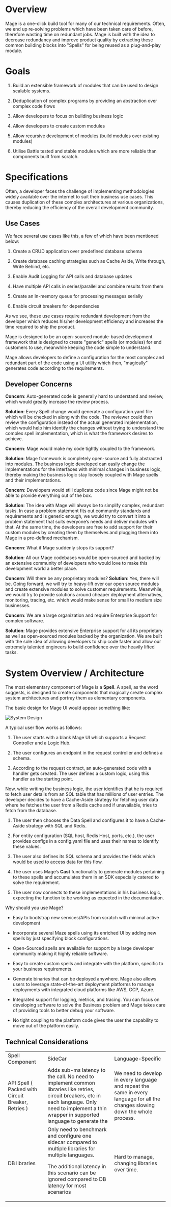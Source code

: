 
# **Overview**

Mage is a one-click build tool for many of our technical requirements. Often, we end up re-solving problems which have been taken care of before, therefore wasting time on redundant jobs. Mage is built with the idea to decrease redundancy and improve product quality by extracting these common building blocks into "Spells" for being reused as a plug-and-play module.

# **Goals**

1. Build an extensible framework of modules that can be used to design scalable systems.

2. Deduplication of complex programs by providing an abstraction over complex code flows

3. Allow developers to focus on building business logic

4. Allow developers to create custom modules

5. Allow recursive development of modules (build modules over existing modules)

6. Utilise Battle tested and stable modules which are more reliable than components built from scratch.

# **Specifications**

Often, a developer faces the challenge of implementing methodologies widely available over the internet to suit their business use cases. This causes duplication of these complex architectures at various organizations, thereby reducing the efficiency of the overall development community.

## Use Cases

We face several use cases like this, a few of which have been mentioned below:

1. Create a CRUD application over predefined database schema

2. Create database caching strategies such as Cache Aside, Write through, Write Behind, etc.

3. Enable Audit Logging for API calls and database updates

4. Have multiple API calls in series/parallel and combine results from them

5. Create an In-memory queue for processing messages serially

6. Enable circuit breakers for dependencies

As we see, these use cases require redundant development from the developer which reduces his/her development efficiency and increases the time required to ship the product.

Mage is designed to be an open-sourced module-based development framework that is designed to create "generic" spells (or modules) for end customers to use, meanwhile keeping the code simple to understand.

Mage allows developers to define a configuration for the most complex and redundant part of the code using a UI utility which then, "magically" generates code according to the requirements. 

## Developer Concerns

**Concern**: Auto-generated code is generally hard to understand and review, which would greatly increase the review process.

**Solution**: Every Spell change would generate a configuration.yaml file which will be checked in along with the code. The reviewer could then review the configuration instead of the actual generated implementation, which would help him identify the changes without trying to understand the complex spell implementation, which is what the framework desires to achieve.

**Concern**: Mage would make my code tightly coupled to the framework.

**Solution**: Mage framework is completely open-source and fully abstracted into modules. The business logic developed can easily change the implementations for the interfaces with minimal changes in business logic, thereby making the business logic stay loosely coupled with Mage spells and their implementations.

**Concern**: Developers would still duplicate code since Mage might not be able to provide everything out of the box.

**Solution**: The idea with Mage will always be to simplify complex, redundant tasks. In case a problem statement fits out community standards and requirements and is generic enough, we would try to convert it into a problem statement that suits everyone’s needs and deliver modules with that. At the same time, the developers are free to add support for their custom modules by creating them by themselves and plugging them into Mage in a pre-defined mechanism.

**Concern**: What if Mage suddenly stops its support?

**Solution**: All our Mage codebases would be open-sourced and backed by an extensive community of developers who would love to make this development world a better place.

**Concern**: Will there be any proprietary modules?
**Solution**: Yes, there will be. Going forward, we will try to heavy-lift over our open source modules and create extensive modules to solve customer requirements. Meanwhile, we would try to provide solutions around cheaper deployment alternatives, monitoring, tracing, etc. which would make sense for small to medium size businesses.

**Concern**: We are a large organization and require Enterprise Support for complex software.

**Solution**: Mage provides extensive Enterprise support for all its proprietary as well as open-sourced modules backed by the organization. We are built with the sole idea of allowing developers to ship code faster and allow our extremely talented engineers to build confidence over the heavily lifted tasks. 

# **System Overview / Architecture**

The most elementary component of Mage is a **Spell**. A spell, as the word suggests, is designed to create components that magically create complex system architectures and portray them as elementary components.

The basic design for Mage UI would appear something like:

![System Design](/img/system/overall_architecture.png)

A typical user flow works as follows:

1. The user starts with a blank Mage UI which supports a Request Controller and a Logic Hub.

2. The user configures an endpoint in the request controller and defines a schema.

3. According to the request contract, an auto-generated code with a handler gets created. The user defines a custom logic, using this handler as the starting point.

 Now, while writing the business logic, the user identifies that he is required to fetch user details from an SQL table that has millions of user entries. The developer decides to have a Cache-Aside strategy for fetching user data where he fetches the user from a Redis cache and if unavailable, tries to fetch from the database.

1. The user then chooses the Data Spell and configures it to have a Cache-Aside strategy with SQL and Redis. 

2. For entity configuration (SQL host, Redis Host, ports, etc.), the user provides configs in a config.yaml file and uses their names to identify these values.

3. The user also defines its SQL schema and provides the fields which would be used to access data for this flow.

4. The user uses Mage’s **Cast** functionality to generate modules pertaining to these spells and accumulates them in an SDK especially catered to solve the requirement.

5. The user now connects to these implementations in his business logic, expecting the function to be working as expected in the documentation.

Why should you use Mage?

* Easy to bootstrap new services/APIs from scratch with minimal active development

* Incorporate several Maze spells using its enriched UI by adding new spells by just specifying block configurations.

* Open-Sourced spells are available for support by a large developer community making it highly reliable software.

* Easy to create custom spells and integrate with the platform, specific to your business requirements.

* Generate binaries that can be deployed anywhere. Mage also allows users to leverage state-of-the-art deployment platforms to manage deployments with integrated cloud platforms like AWS, GCP, Azure.

* Integrated support for logging, metrics, and tracing. You can focus on developing software to solve the Business problem and Mage takes care of providing tools to better debug your software.

* No tight coupling to the platform code gives the user the capability to move out of the platform easily.

## Technical Considerations

<table>
  <tr>
    <td>Spell Component</td>
    <td>SideCar</td>
    <td>Language-Specific </td>
  </tr>
  <tr>
    <td>API Spell ( Packed with Circuit Breaker, Retries )</td>
    <td>Adds sub-ms latency to the call.
No need to implement common libraries like retries, circuit breakers, etc in each language.
Only need to implement a thin wrapper in supported language to generate the </td>
    <td>We need to develop in every language and repeat the same in every language for all the changes slowing down the whole process.</td>
  </tr>
  <tr>
    <td>DB libraries</td>
    <td>Only need to benchmark and configure one sidecar compared to multiple libraries for multiple languages.

The additional latency in this scenario can be ignored compared to DB latency for most scenarios</td>
    <td>Hard to manage, changing libraries over time.</td>
  </tr>
</table>


